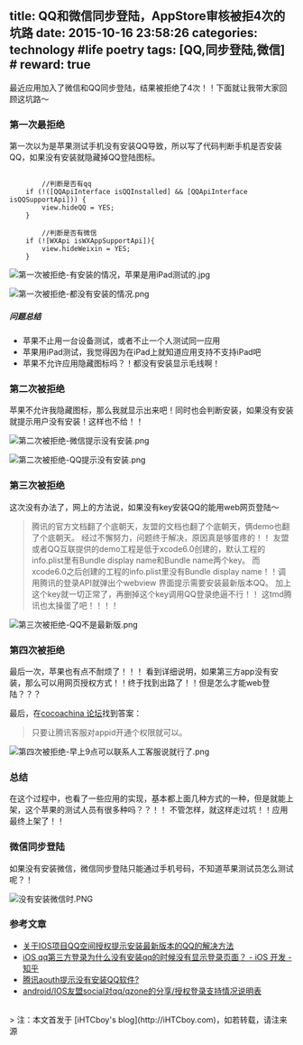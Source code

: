 title: QQ和微信同步登陆，AppStore审核被拒4次的坑路
date: 2015-10-16 23:58:26
categories: technology #life poetry
tags: [QQ,同步登陆,微信]  # <!--more-->
reward: true
---

最近应用加入了微信和QQ同步登陆，结果被拒绝了4次！！下面就让我带大家回顾这坑路～

### 第一次最拒绝
第一次以为是苹果测试手机没有安装QQ导致，所以写了代码判断手机是否安装QQ，如果没有安装就隐藏掉QQ登陆图标。

<!--more-->

```

        //判断是否有qq
    if (!([QQApiInterface isQQInstalled] && [QQApiInterface isQQSupportApi])) {
        view.hideQQ = YES;
    }
    
        //判断是否有微信
    if (![WXApi isWXAppSupportApi]){
        view.hideWeixin = YES;
    }

```

![第一次被拒绝-有安装的情况，苹果是用iPad测试的.jpg](https://github.com/iHTCboy/iGallery/raw/master/BlogImages/2015/10/第一次被拒绝-有安装的情况，苹果是用iPad测试的.jpg)

![第一次被拒绝-都没有安装的情况.png](https://github.com/iHTCboy/iGallery/raw/master/BlogImages/2015/10/第一次被拒绝-都没有安装的情况.png)

##### 问题总结
- 苹果不止用一台设备测试，或者不止一个人测试同一应用
- 苹果用iPad测试，我觉得因为在iPad上就知道应用支持不支持iPad吧
- 苹果不允许应用隐藏图标吗？！都没有安装显示毛线啊！


### 第二次被拒绝
苹果不允许我隐藏图标，那么我就显示出来吧！同时也会判断安装，如果没有安装就提示用户没有安装！这样也不给！！

![第二次被拒绝-微信提示没有安装.png](https://github.com/iHTCboy/iGallery/raw/master/BlogImages/2015/10/第二次被拒绝-微信提示没有安装.png)

![第二次被拒绝-QQ提示没有安装.png](https://github.com/iHTCboy/iGallery/raw/master/BlogImages/2015/10/第二次被拒绝-QQ提示没有安装.png)

### 第三次被拒绝
这次没有办法了，网上的方法说，如果没有key安装QQ的能用web网页登陆～
>腾讯的官方文档翻了个底朝天，友盟的文档也翻了个底朝天，俩demo也翻了个底朝天。
经过不懈努力，问题终于解决，原因真是够蛋疼的！！
友盟或者QQ互联提供的demo工程是低于xcode6.0创建的，默认工程的info.plist里有Bundle display name和Bundle name两个key。
而xcode6.0之后创建的工程的info.plist里没有Bundle display name！！调用腾讯的登录API就弹出个webview
界面提示需要安装最新版本QQ。
加上这个key就一切正常了，再删掉这个key调用QQ登录绝逼不行！！
这tmd腾讯也太操蛋了吧！！！！

![第三次被拒绝-QQ不是最新版.png](https://github.com/iHTCboy/iGallery/raw/master/BlogImages/2015/10/第三次被拒绝-QQ不是最新版.png)

### 第四次被拒绝
最后一次，苹果也有点不耐烦了！！！
看到详细说明，如果第三方app没有安装，那么可以用网页授权方式！！终于找到出路了！！但是怎么才能web登陆？？？

最后，在[cocoachina 论坛](http://www.cocoachina.com/bbs/read.php?tid-269355-page-2.html)找到答案：
> 只要让腾讯客服对appid开通个权限就可以。

![第四次被拒绝-早上9点可以联系人工客服说就行了.png](https://github.com/iHTCboy/iGallery/raw/master/BlogImages/2015/10/第四次被拒绝-早上9点可以联系人工客服说就行了.png)


### 总结
在这个过程中，也看了一些应用的实现，基本都上面几种方式的一种，但是就能上架，这个苹果的测试人员有很多种吗？？！！
不管怎样，就这样走过坑！！应用最终上架了！！

### 微信同步登陆
如果没有安装微信，微信同步登陆只能通过手机号码，不知道苹果测试员怎么测试呢？！

![没有安装微信时.PNG](https://github.com/iHTCboy/iGallery/raw/master/BlogImages/2015/10/没有安装微信时.PNG)

### 参考文章
- [关于IOS项目QQ空间授权提示安装最新版本的QQ的解决方法](http://bbs.mob.com/forum.php?mod=viewthread&tid=177)
- [iOS qq第三方登录为什么没有安装qq的时候没有显示登录页面？ - iOS 开发 - 知乎](http://www.zhihu.com/question/26733883)
- [腾讯aouth提示没有安装QQ软件?](http://www.cocoachina.com/bbs/read.php?tid-269355-page-2.html)
- [android/IOS友盟social对qq/qzone的分享/授权登录支持情况说明表](http://bbs.umeng.com/thread-5642-1-1.html)





<br>
> 注：本文首发于 [iHTCboy's blog](http://iHTCboy.com)，如若转载，请注来源

